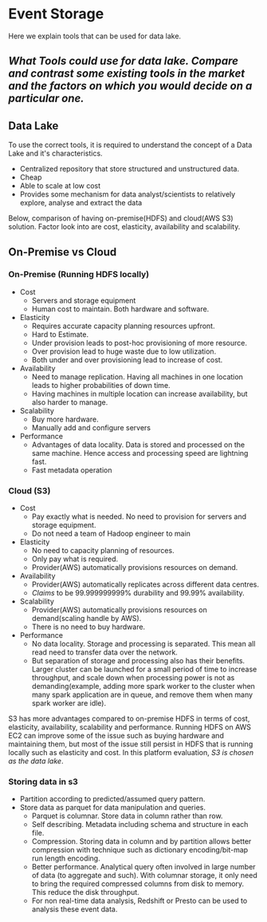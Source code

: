 # Event Storage
Here we explain tools that can be used for data lake.

## *What Tools could use for data lake. Compare and contrast some existing tools in the market and the factors on which you would decide on a particular one.*


## Data Lake
To use the correct tools, it is required to understand the concept of a Data Lake and it's characteristics. 
- Centralized repository that store structured and unstructured data. 
- Cheap 
- Able to scale at low cost
- Provides some mechanism for data analyst/scientists to relatively explore, analyse and extract the data

Below, comparison of having on-premise(HDFS) and cloud(AWS S3) solution. Factor look into are cost, elasticity, availability and scalability.

## On-Premise vs Cloud
### On-Premise (Running HDFS locally)
- Cost
    - Servers and storage equipment
    - Human cost to maintain. Both hardware and software.
- Elasticity
    - Requires accurate capacity planning resources upfront.
    - Hard to Estimate.
    - Under provision leads to post-hoc provisioning of more resource. 
    - Over provision lead to huge waste due to low utilization.
    - Both under and over provisioning lead to increase of cost.
- Availability
    - Need to manage replication. Having all machines in one location leads to higher probabilities of down time.
    - Having machines in multiple location can increase availability, but also harder to manage. 
- Scalability
    - Buy more hardware. 
    - Manually add and configure servers
- Performance
    - Advantages of data locality. Data is stored and processed on the same machine. Hence access and processing speed are lightning fast.
    - Fast metadata operation
### Cloud (S3)
- Cost
    - Pay exactly what is needed. No need to provision for servers and storage equipment.
    - Do not need a team of Hadoop engineer to main
- Elasticity
    - No need to capacity planning of resources.
    - Only pay what is required.
    - Provider(AWS) automatically provisions resources on demand.
- Availability
    - Provider(AWS) automatically replicates across different data centres. 
    - *Claims* to be 99.999999999% durability and 99.99% availability.
- Scalability
    - Provider(AWS) automatically provisions resources on demand(scaling handle by AWS).
    - There is no need to buy hardware.
- Performance
    - No data locality. Storage and processing is separated. This mean all read need to transfer data over the network.
    - But separation of storage and processing also has their benefits. Larger cluster can be launched for a small period of time to increase throughput, and scale down when processing power is not as demanding(example, adding more spark worker to the cluster when many spark application are in queue, and remove them when many spark worker are idle). 
    
S3 has more advantages compared to on-premise HDFS in terms of cost, elasticity, availability, scalability and performance. Running HDFS on AWS EC2 can improve some of the issue such as buying hardware and maintaining them, but most of the issue still persist in HDFS that is running locally such as elasticity and cost. In this platform evaluation, *S3 is chosen as the data lake*.

### Storing data in s3
- Partition according to predicted/assumed query pattern.
- Store data as parquet for data manipulation and queries.
    - Parquet is columnar. Store data in column rather than row.
    - Self describing. Metadata including schema and structure in each file.
    - Compression. Storing data in column and by partition allows better compression with technique such as dictionary encoding/bit-map run length encoding.
    - Better performance. Analytical query often involved in large number of data (to aggregate and such). With columnar storage, it only need to bring the required compressed columns from disk to memory. This reduce the disk throughput. 
    - For non real-time data analysis, Redshift or Presto can be used to analysis these event data.